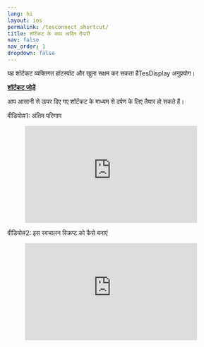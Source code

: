 ```yaml
---
lang: hi
layout: ios
permalink: /tesconnect_shortcut/
title: शॉर्टकट के साथ त्वरित तैयारी
nav: false
nav_order: 1
dropdown: false
---
```

<!-- _pages/tesconnect_manual.md -->

यह शॉर्टकट व्यक्तिगत हॉटस्पॉट और खुला सक्षम कर सकता हैTesDisplay अनुप्रयोग।
<p> <b> <a href = "https://www.icloud.com/shortcuts/4422ab0bae34465fbd293ed878812e23" > शॉर्टकट जोड़ें </a> </b> </p>

आप आसानी से ऊपर दिए गए शॉर्टकट के माध्यम से दर्पण के लिए तैयार हो सकते हैं।

वीडियो#1: अंतिम परिणाम
<!-- blank line -->
<figure class= "video-container" >
  <iframe width= "390"  height= "220"  src= "https://www.youtube.com/embed/RuW6pdcY930"  frameborder= "0"  allowfullscreen= "true" > </iframe>
</figure>
<!-- blank line -->

वीडियो#2: इस स्वचालन स्क्रिप्ट को कैसे बनाएं
<!-- blank line -->
<figure class= "video-container" >
  <iframe width= "390"  height= "220"  src= "https://www.youtube.com/embed/1BsxD9QPwvg"  frameborder= "0"  allowfullscreen= "true" > </iframe>
</figure>
<!-- blank line -->


